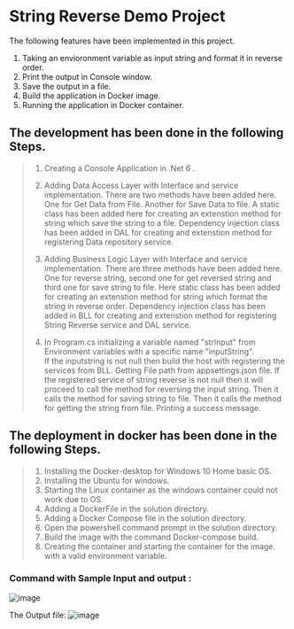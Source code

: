 # String Reverse Demo Project
The following features have been implemented in this project. 
1. Taking an envioronment variable as input string and format it in reverse order. 
2. Print the output in Console window.
3. Save the output in a file. 
4. Build the application in Docker image. 
5. Running the application in Docker container.   

## The development has been done in the following Steps. 
> 1. Creating a Console Application in .Net 6 . 
> 
> 2. Adding Data Access Layer with Interface and service implementation. 
>    There are two methods have been added here. One for Get Data from File. Another for Save Data to file. 
>    A static class has been added here for creating an extenstion method for string which save the string to a file. 
>    Dependency injection class has been added in DAL for creating and extenstion method for registering Data repository service.
>     
> 3. Adding Business Logic Layer with Interface and service implementation.
>    There are three methods have been added here. One for reverse string, second one for get reversed string and third one for save string to file. 
>    Here static class has been added for creating an extenstion method for string which format the string in reverse order.
>    Dependency injection class has been added in BLL for creating and extenstion method for registering String Reverse service and DAL service. 
>    
> 4. In Program.cs initializing a variable named "strInput" from Environment variables with a specific name "inputString". <br/>
>    If the inputstring is not null then build the host with registering the services from BLL.
>    Getting File path from appsettings.json file. 
>    If the registered service of string reverse is not null then it will proceed to call the method for reversing the input string.
>    Then it calls the method for saving string to file. 
>    Then it calls the method for getting the string from file. 
>    Printing a success message.


## The deployment in docker has been done in the following Steps. 
> 1. Installing the Docker-desktop for Windows 10 Home basic OS.
> 2. Installing the Ubuntu for windows. 
> 3. Starting the Linux container as the windows container could not work due to OS.
> 4. Adding a DockerFile in the solution directory. 
> 5. Adding a Docker Compose file in the solution directory. 
> 6. Open the powershell command prompt in the solution directory. 
> 7. Build the image with the command Docker-compose build. 
> 8. Creating the container and starting the container for the image. with a valid environment variable. 

### Command with Sample Input and output : 
![image](https://user-images.githubusercontent.com/7831389/221665485-426ca32b-7967-4621-b17e-a554e5375ed8.png)

 The Output file: 
![image](https://user-images.githubusercontent.com/7831389/221666073-7393c7a2-1bfd-4c36-8f4f-ad19439667d8.png)

